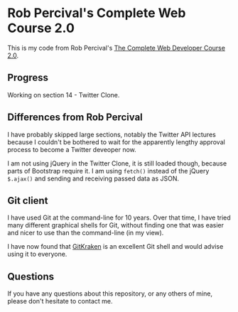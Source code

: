# Rob Percival's Complete Web Course 2.0

This is my code from Rob Percival's
[The Complete Web Developer Course 2.0](https://www.udemy.com/the-complete-web-developer-course-2).

## Progress

Working on section 14 - Twitter Clone.

## Differences from Rob Percival

I have probably skipped large sections, notably the Twitter API lectures because I couldn't be bothered to wait for the apparently lengthy approval process to become a Twitter deveoper now.

I am not using jQuery in the Twitter Clone, it is still loaded though, because 
parts of Bootstrap require it. I am using `fetch()` instead of the jQuery 
`$.ajax()` and sending and receiving passed data as JSON.

## Git client

I have used Git at the command-line for 10 years.
Over that time, I have tried many different graphical shells for Git,
without finding one that was easier and nicer to use than the command-line
(in my view).

I have now found that [GitKraken](https://www.gitkraken.com) is an excellent
Git shell and would advise using it to everyone.

## Questions

If you have any questions about this repository, or any others of mine, please
don't hesitate to contact me.
